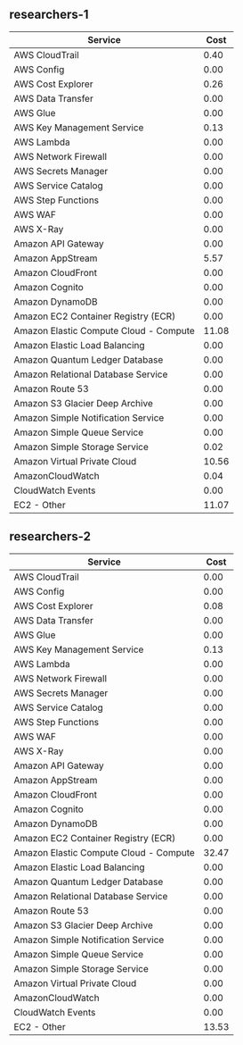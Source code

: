 ## researchers-1

|Service|Cost|
|-|-|
|AWS CloudTrail|0.40|
|AWS Config|0.00|
|AWS Cost Explorer|0.26|
|AWS Data Transfer|0.00|
|AWS Glue|0.00|
|AWS Key Management Service|0.13|
|AWS Lambda|0.00|
|AWS Network Firewall|0.00|
|AWS Secrets Manager|0.00|
|AWS Service Catalog|0.00|
|AWS Step Functions|0.00|
|AWS WAF|0.00|
|AWS X-Ray|0.00|
|Amazon API Gateway|0.00|
|Amazon AppStream|5.57|
|Amazon CloudFront|0.00|
|Amazon Cognito|0.00|
|Amazon DynamoDB|0.00|
|Amazon EC2 Container Registry (ECR)|0.00|
|Amazon Elastic Compute Cloud - Compute|11.08|
|Amazon Elastic Load Balancing|0.00|
|Amazon Quantum Ledger Database|0.00|
|Amazon Relational Database Service|0.00|
|Amazon Route 53|0.00|
|Amazon S3 Glacier Deep Archive|0.00|
|Amazon Simple Notification Service|0.00|
|Amazon Simple Queue Service|0.00|
|Amazon Simple Storage Service|0.02|
|Amazon Virtual Private Cloud|10.56|
|AmazonCloudWatch|0.04|
|CloudWatch Events|0.00|
|EC2 - Other|11.07|

## researchers-2

|Service|Cost|
|-|-|
|AWS CloudTrail|0.00|
|AWS Config|0.00|
|AWS Cost Explorer|0.08|
|AWS Data Transfer|0.00|
|AWS Glue|0.00|
|AWS Key Management Service|0.13|
|AWS Lambda|0.00|
|AWS Network Firewall|0.00|
|AWS Secrets Manager|0.00|
|AWS Service Catalog|0.00|
|AWS Step Functions|0.00|
|AWS WAF|0.00|
|AWS X-Ray|0.00|
|Amazon API Gateway|0.00|
|Amazon AppStream|0.00|
|Amazon CloudFront|0.00|
|Amazon Cognito|0.00|
|Amazon DynamoDB|0.00|
|Amazon EC2 Container Registry (ECR)|0.00|
|Amazon Elastic Compute Cloud - Compute|32.47|
|Amazon Elastic Load Balancing|0.00|
|Amazon Quantum Ledger Database|0.00|
|Amazon Relational Database Service|0.00|
|Amazon Route 53|0.00|
|Amazon S3 Glacier Deep Archive|0.00|
|Amazon Simple Notification Service|0.00|
|Amazon Simple Queue Service|0.00|
|Amazon Simple Storage Service|0.00|
|Amazon Virtual Private Cloud|0.00|
|AmazonCloudWatch|0.00|
|CloudWatch Events|0.00|
|EC2 - Other|13.53|

